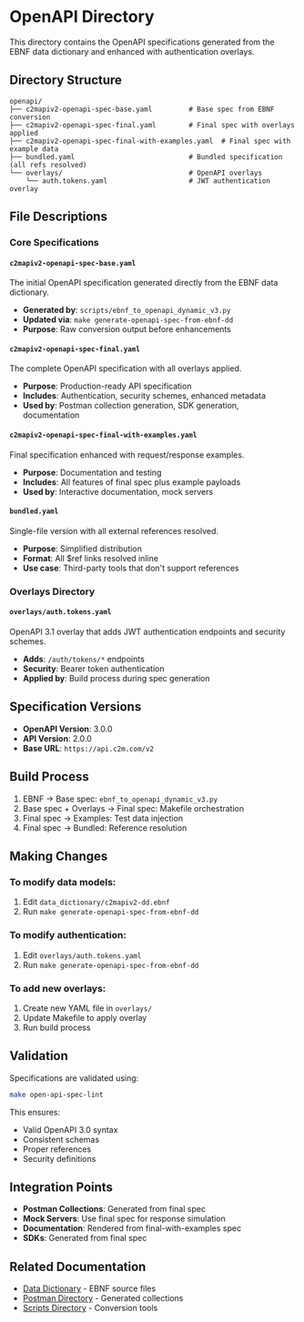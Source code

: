 # OpenAPI Directory

This directory contains the OpenAPI specifications generated from the EBNF data dictionary and enhanced with authentication overlays.

## Directory Structure

```
openapi/
├── c2mapiv2-openapi-spec-base.yaml         # Base spec from EBNF conversion
├── c2mapiv2-openapi-spec-final.yaml        # Final spec with overlays applied
├── c2mapiv2-openapi-spec-final-with-examples.yaml  # Final spec with example data
├── bundled.yaml                            # Bundled specification (all refs resolved)
└── overlays/                               # OpenAPI overlays
    └── auth.tokens.yaml                    # JWT authentication overlay
```

## File Descriptions

### Core Specifications

#### `c2mapiv2-openapi-spec-base.yaml`
The initial OpenAPI specification generated directly from the EBNF data dictionary.
- **Generated by**: `scripts/ebnf_to_openapi_dynamic_v3.py`
- **Updated via**: `make generate-openapi-spec-from-ebnf-dd`
- **Purpose**: Raw conversion output before enhancements

#### `c2mapiv2-openapi-spec-final.yaml`
The complete OpenAPI specification with all overlays applied.
- **Purpose**: Production-ready API specification
- **Includes**: Authentication, security schemes, enhanced metadata
- **Used by**: Postman collection generation, SDK generation, documentation

#### `c2mapiv2-openapi-spec-final-with-examples.yaml`
Final specification enhanced with request/response examples.
- **Purpose**: Documentation and testing
- **Includes**: All features of final spec plus example payloads
- **Used by**: Interactive documentation, mock servers

#### `bundled.yaml`
Single-file version with all external references resolved.
- **Purpose**: Simplified distribution
- **Format**: All $ref links resolved inline
- **Use case**: Third-party tools that don't support references

### Overlays Directory

#### `overlays/auth.tokens.yaml`
OpenAPI 3.1 overlay that adds JWT authentication endpoints and security schemes.
- **Adds**: `/auth/tokens/*` endpoints
- **Security**: Bearer token authentication
- **Applied by**: Build process during spec generation

## Specification Versions

- **OpenAPI Version**: 3.0.0
- **API Version**: 2.0.0
- **Base URL**: `https://api.c2m.com/v2`

## Build Process

1. EBNF → Base spec: `ebnf_to_openapi_dynamic_v3.py`
2. Base spec + Overlays → Final spec: Makefile orchestration
3. Final spec → Examples: Test data injection
4. Final spec → Bundled: Reference resolution

## Making Changes

### To modify data models:
1. Edit `data_dictionary/c2mapiv2-dd.ebnf`
2. Run `make generate-openapi-spec-from-ebnf-dd`

### To modify authentication:
1. Edit `overlays/auth.tokens.yaml`
2. Run `make generate-openapi-spec-from-ebnf-dd`

### To add new overlays:
1. Create new YAML file in `overlays/`
2. Update Makefile to apply overlay
3. Run build process

## Validation

Specifications are validated using:
```bash
make open-api-spec-lint
```

This ensures:
- Valid OpenAPI 3.0 syntax
- Consistent schemas
- Proper references
- Security definitions

## Integration Points

- **Postman Collections**: Generated from final spec
- **Mock Servers**: Use final spec for response simulation
- **Documentation**: Rendered from final-with-examples spec
- **SDKs**: Generated from final spec

## Related Documentation

- [Data Dictionary](../data_dictionary/README.md) - EBNF source files
- [Postman Directory](../postman/README.md) - Generated collections
- [Scripts Directory](../scripts/README.md) - Conversion tools